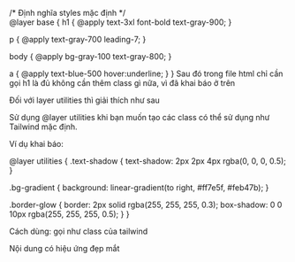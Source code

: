 

<p>
/* Định nghĩa styles mặc định */ 
<br />
@layer base {
  h1 {
    @apply text-3xl font-bold text-gray-900;
  }

  p {
    @apply text-gray-700 leading-7;
  }

  body {
    @apply bg-gray-100 text-gray-800;
  }

  a {
    @apply text-blue-500 hover:underline;
  }
}
    Sau đó trong file html chỉ cần gọi h1 là đủ không cần thêm class gì nữa, vì
    đã khai báo ở trên
</p>

<p>Đối với layer utilities thì giải thích như sau</p>
<p>Sử dụng @layer utilities khi bạn muốn tạo các class có thể sử dụng như Tailwind mặc định.</p>

<p>

Ví dụ khai báo: <br />

@layer utilities {
  .text-shadow {
    text-shadow: 2px 2px 4px rgba(0, 0, 0, 0.5);
  }

  .bg-gradient {
    background: linear-gradient(to right, #ff7e5f, #feb47b);
  }

  .border-glow {
    border: 2px solid rgba(255, 255, 255, 0.3);
    box-shadow: 0 0 10px rgba(255, 255, 255, 0.5);
  }
}

</p>

<p>
Cách dùng: gọi như class của tailwind <br />


<div className="text-shadow bg-gradient p-4 border-glow">
  Nội dung có hiệu ứng đẹp mắt
</div>

</p>